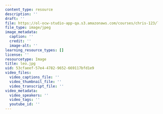 ```yaml
---
content_type: resource
description: ''
draft: ''
file: https://ol-ocw-studio-app-qa.s3.amazonaws.com/courses/chris-123/leo.jpg
file_type: image/jpeg
image_metadata:
  caption: ''
  credit: ''
  image-alt: ''
learning_resource_types: []
license: ''
resourcetype: Image
title: leo.jpg
uid: 53cfaeef-57e4-4782-9652-669117bfd1e9
video_files:
  video_captions_file: ''
  video_thumbnail_file: ''
  video_transcript_file: ''
video_metadata:
  video_speakers: ''
  video_tags: ''
  youtube_id: ''
---
```


